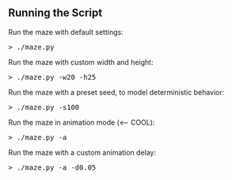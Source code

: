 Running the Script
------------------ 

Run the maze with default settings: 
<pre>
> ./maze.py
</pre>

Run the maze with custom width and height: 
<pre>
> ./maze.py -w20 -h25
</pre>

Run the maze with a preset seed, to model deterministic behavior: 
<pre>
> ./maze.py -s100
</pre>

Run the maze in animation mode (<-- COOL):
<pre>
> ./maze.py -a
</pre>

Run the maze with a custom animation delay:
<pre>
> ./maze.py -a -d0.05
</pre>